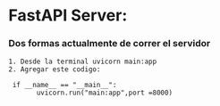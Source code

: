 
# FastAPI Server:
### Dos formas actualmente de correr el servidor

    1. Desde la terminal uvicorn main:app
    2. Agregar este codigo:

```python:
 if __name__ == "__main__":
       uvicorn.run("main:app",port =8000)
```
